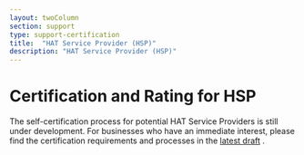 ```yaml
---
layout: twoColumn
section: support
type: support-certification
title:  "HAT Service Provider (HSP)"
description: "HAT Service Provider (HSP)"
---
```


# Certification and Rating for HSP


The self-certification process for potential HAT Service Providers is still under development. For businesses who have an immediate interest, please find the certification requirements and processes in the [latest draft](https://github.com/Hub-of-all-Things/open-source-developer-portal/raw/new-portal/app/images/HAT%20Certification-V1.0%20Draft4%20%20XM%20-%205-2-2017.pdf) .
